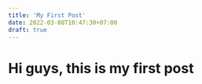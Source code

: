 ```yaml
---
title: 'My First Post'
date: 2022-03-08T10:47:30+07:00
draft: true
---
```


# Hi guys, this is my first post
